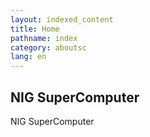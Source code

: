 ```yaml
---
layout: indexed_content
title: Home
pathname: index
category: aboutsc
lang: en
---
```


## NIG SuperComputer

NIG SuperComputer
